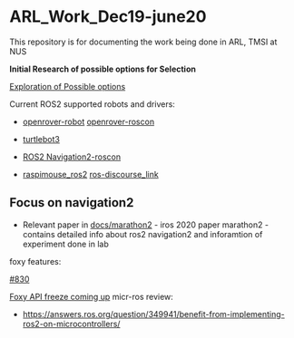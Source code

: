# ARL_Work_Dec19-june20
This repository is for documenting the work being done in ARL, TMSI at NUS 

**Initial Research of possible options for Selection**

[Exploration of Possible options](https://docs.google.com/document/d/1Z6GkgNgpiFIfLRe-8RetaW7kjxMaU38mpCtlduAZcow/edit)

Current ROS2 supported robots and drivers:

- [openrover-robot](https://github.com/RoverRobotics/openrover-ros2) [openrover-roscon](https://roscon.ros.org/2019/talks/roscon2019_migrating_to_ros_2.pdf)

- [turtlebot3](http://emanual.robotis.com/docs/en/platform/turtlebot3/ros2_setup/#pc-setup)

- [ROS2 Navigation2-roscon](https://roscon.ros.org/2019/talks/roscon2019_navigation2_overview_final.pdf)

- [raspimouse_ros2](https://github.com/youtalk/raspimouse_ros2) [ros-discourse_link](https://discourse.ros.org/t/yet-another-ros-2-navigation-robot-raspberry-pi-mouse/10670)

Focus on navigation2 
- 
- Relevant paper in [docs/marathon2](https://github.com/pankhurivanjani/ARL_Work_Dec19-june20/blob/master/doc/marathon-ros2.pdf) - iros 2020 paper marathon2 - contains detailed info about ros2 navigation2 and inforamtion of experiment done in lab

foxy features:

[#830](https://github.com/ros2/ros2/issues/830)

[Foxy API freeze coming up](https://discourse.ros.org/t/foxy-api-freeze-coming-up/13480/2)
micr-ros review:

- https://answers.ros.org/question/349941/benefit-from-implementing-ros2-on-microcontrollers/


